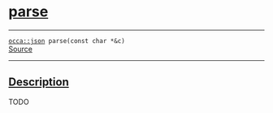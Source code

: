 
<h1 id="parse">
 <a href="#/api/json/parse" class="anchor">
   <span>parse</span>
  </a>
</h1>

<div class="signature">

<hr>

  <div class="definition-container">
    <div class="definition">
      <code><a href="#/api/json/">occa::json</a> parse(<span class="token keyword">const</span> <span class="token keyword">char</span> *&c)</code>
      <div class="flex-spacing"></div>
      <a href="https://github.com/libocca/occa/blob/7d325d3f/include/occa/types/json.hpp#L378" target="_blank">Source</a>
    </div>
    
  </div>

  <hr>
</div>


<h2 id="description">
 <a href="#/api/json/parse?id=description" class="anchor">
   <span>Description</span>
  </a>
</h2>

TODO
